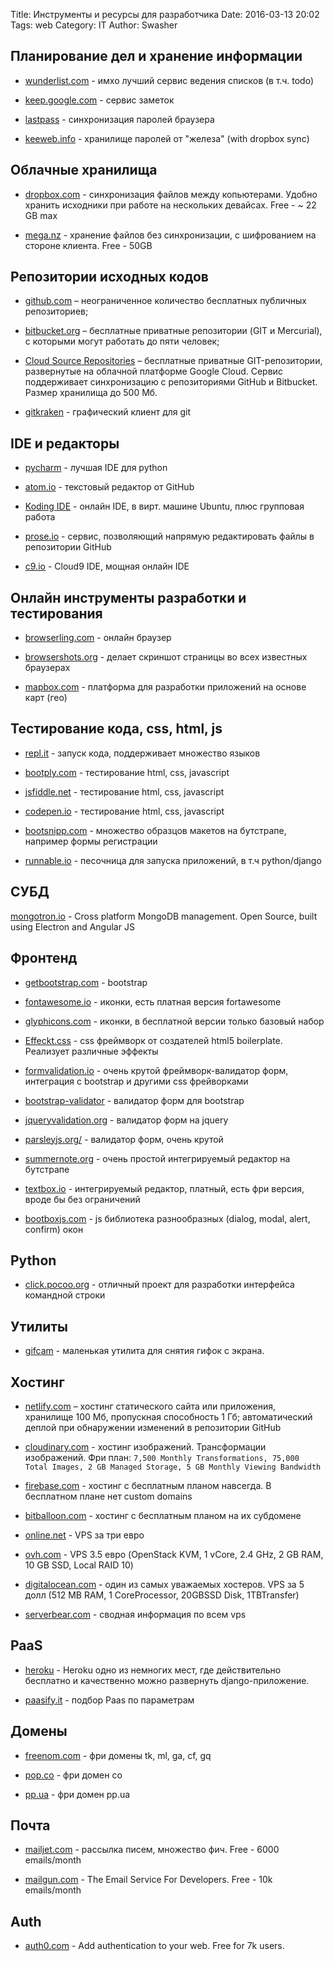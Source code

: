 Title: Инструменты и ресурсы для разработчика
Date: 2016-03-13 20:02
Tags: web
Category: IT
Author: Swasher

Планирование дел и хранение информации
-----------------------

- [wunderlist.com](http://wunderlist.com) - имхо лучший сервис ведения списков (в т.ч. todo)

- [keep.google.com](https://keep.google.com/) - сервис заметок

- [lastpass](https://lastpass.com) - синхронизация паролей браузера

- [keeweb.info](https://app.keeweb.info/) - хранилище паролей от "железа" (with dropbox sync)

Облачные хранилища
-----------------------

- [dropbox.com](https://www.dropbox.com/) - синхронизация файлов между копьютерами. Удобно хранить исходники при работе на нескольких девайсах. Free - ~ 22 GB max

- [mega.nz](http://mega.nz) - хранение файлов без синхронизации, с шифрованием на стороне клиента. Free - 50GB

Репозитории исходных кодов
-----------------------

- [github.com](http://github.com) – неограниченное количество бесплатных публичных репозиториев;

- [bitbucket.org](http://bitbucket.org) – бесплатные приватные репозитории (GIT и Mercurial), с которыми могут работать до пяти человек;

- [Cloud Source Repositories](https://cloud.google.com/source-repositories/) – бесплатные приватные GIT-репозитории, развернутые на облачной платформе Google Cloud. Сервис поддерживает синхронизацию с репозиториями GitHub и Bitbucket. Размер хранилища до 500 Мб.

- [gitkraken](https://www.gitkraken.com/) - графический клиент для git

IDE и редакторы
-------------------------

- [pycharm](https://www.jetbrains.com/pycharm/) - лучшая IDE для python

- [atom.io](https://atom.io/) - текстовый редактор от GitHub

- [Koding IDE](http://www.koding.com/) - онлайн IDE, в вирт. машине Ubuntu, плюс групповая работа

- [prose.io](http://prose.io/) - сервис, позволяющий напрямую редактировать файлы в репозитории GitHub

- [c9.io](http://c9.io) - Cloud9 IDE, мощная онлайн IDE

Онлайн инструменты разработки и тестирования
-----------------------

- [browserling.com](http://browserling.com) - онлайн браузер

- [browsershots.org](http://browsershots.org) - делает скриншот страницы во всех известных браузерах

- [mapbox.com](https://www.mapbox.com/) - платформа для разработки приложений на основе карт (гео)

Тестирование кода, css, html, js
------------------------

- [repl.it](https://repl.it) - запуск кода, поддерживает множество языков

- [bootply.com](http://www.bootply.com/) - тестирование html, css, javascript

- [jsfiddle.net](https://jsfiddle.net/) - тестирование html, css, javascript

- [codepen.io](http://codepen.io/) - тестирование html, css, javascript

- [bootsnipp.com](http://bootsnipp.com/) - множество образцов макетов на бутстрапе, например формы регистрации

- [runnable.io](https://runnable.io/) - песочница для запуска приложений, в т.ч python/django

СУБД
----------------------

[mongotron.io](http://mongotron.io/) - Cross platform MongoDB management. Open Source, built using Electron and Angular JS

Фронтенд
-----------------------

- [getbootstrap.com](http://getbootstrap.com/) - bootstrap

- [fontawesome.io](http://fontawesome.io/) - иконки, есть платная версия fortawesome

- [glyphicons.com](http://glyphicons.com/) - иконки, в бесплатной версии только базовый набор

- [Effeckt.css](http://h5bp.github.io/Effeckt.css/) - css фреймворк от создателей html5 boilerplate. Реализует различные эффекты

- [formvalidation.io](http://formvalidation.io/) - очень крутой фреймворк-валидатор форм, интеграция с bootstrap и другими css фрейворками

- [bootstrap-validator](http://1000hz.github.io/bootstrap-validator/) - валидатор форм для bootstrap

- [jqueryvalidation.org](http://jqueryvalidation.org/)  - валидатор форм на jquery

- [parsleyjs.org/](http://parsleyjs.org/) - валидатор форм, очень крутой 

- [summernote.org](http://summernote.org/) - очень простой интегрируемый редактор на бутстрапе 

- [textbox.io](https://textbox.io/) - интегрируемый редактор, платный, есть фри версия, вроде бы без ограничений 

- [bootboxjs.com](http://bootboxjs.com/) - js библиотека разнообразных (dialog, modаl, alert, confirm) окон

Python
-----------------------

- [click.pocoo.org](http://click.pocoo.org/) - отличный проект для разработки интерфейса командной строки

Утилиты
-----------------------

- [gifcam](http://blog.bahraniapps.com/gifcam/) - маленькая утилита для снятия гифок с экрана.

Хостинг
-----------------------

- [netlify.com](https://www.netlify.com/) – хостинг статического сайта или приложения, хранилище 100 Мб, пропускная способность 1 Гб;
автоматический деплой при обнаружении изменений в репозитории GitHub

- [cloudinary.com](http://cloudinary.com/) - хостинг изображений. Трансформации изображений. Фри план: `7,500 Monthly Transformations,
75,000 Total Images, 2 GB Managed Storage, 5 GB Monthly Viewing Bandwidth`

- [firebase.com](https://www.firebase.com/) - хостинг с бесплатным планом навсегда. В бесплатном плане нет custom domains

- [bitballoon.com](https://www.bitballoon.com/) - хостинг с бесплатным планом на их субдомене

- [online.net](https://www.online.net/en/dedicated-cloud) - VPS за три евро

- [ovh.com](https://www.ovh.com/us/vps/vps-ssd.xml) - VPS 3.5 евро (OpenStack KVM, 1 vCore, 2.4 GHz, 2 GB RAM, 10 GB SSD, Local RAID 10)

- [digitalocean.com](https://digitalocean.com) - один из самых уважаемых хостеров. VPS за 5 долл (512 MB RAM, 1 CoreProcessor, 20GBSSD Disk, 1TBTransfer)

- [serverbear.com](http://serverbear.com/) - сводная информация по всем vps

PaaS
----------------------

- [heroku](https://www.heroku.com/) - Heroku одно из немногих мест, где действительно бесплатно и качественно можно развернуть django-приложение.

- [paasify.it](http://www.paasify.it/) - подбор Paas по параметрам

Домены
-----------------------

- [freenom.com](http://freenom.com) - фри домены tk, ml, ga, cf, gq

- [pop.co](http://pop.co) - фри домен co

- [pp.ua](http://pp.ua/) - фри домен pp.ua

Почта
-----------------------

- [mailjet.com](https://www.mailjet.com/) - рассылка писем, множество фич. Free - 6000 emails/month

- [mailgun.com](http://www.mailgun.com/) - The Email Service For Developers. Free - 10k emails/month

Auth
-----------------------

- [auth0.com](https://auth0.com/) - Add authentication to your web. Free for 7k users.

